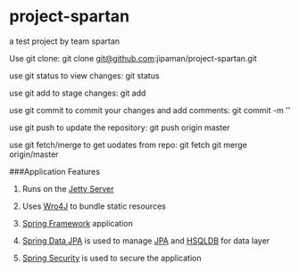 # project-spartan
a test project by team spartan

Use git clone:
  git clone git@github.com:jipaman/project-spartan.git
  
use git status to view changes:
  git status
  
use git add to stage changes:
  git add <file>
  
use git commit to commit your changes and add comments:
  git commit -m '<comment>'
  
use git push to update the repository:
  git push origin master
  
use git fetch/merge to get uodates from repo:
  git fetch
  git merge origin/master
  
  
###Application Features
1. Runs on the [Jetty Server](http://www.eclipse.org/jetty/)

2. Uses [Wro4J](http://wro4j.github.io/wro4j/) to bundle static resources

3. [Spring Framework](http://projects.spring.io/spring-framework/) application

4. [Spring Data JPA](http://projects.spring.io/spring-data-jpa/) is used to manage [JPA](https://docs.oracle.com/javaee/7/tutorial/persistence-intro.htm) and [HSQLDB](http://hsqldb.org/) for data layer

5. [Spring Security](http://projects.spring.io/spring-security/) is used to secure the application
 
